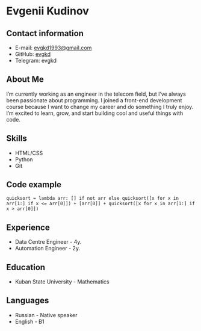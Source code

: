 # Evgenii Kudinov

## Contact information

- E-mail: evgkd1993@gmail.com
- GitHub: [evgkd](https://github.com/evgkd/)
- Telegram: evgkd

## About Me

I’m currently working as an engineer in the telecom field, but I’ve always been passionate about programming. I joined a front-end development course because I want to change my career and do something I truly enjoy. I’m excited to learn, grow, and start building cool and useful things with code.

## Skills

- HTML/CSS
- Python
- Git

## Code example

```
quicksort = lambda arr: [] if not arr else quicksort([x for x in arr[1:] if x <= arr[0]]) + [arr[0]] + quicksort([x for x in arr[1:] if x > arr[0]])
```

## Experience

- Data Centre Engineer - 4y.
- Automation Engineer - 2y.

## Education

- Kuban State University - Mathematics

## Languages

- Russian - Native speaker
- English - B1

